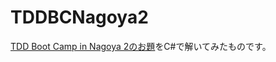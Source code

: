TDDBCNagoya2
============
[TDD Boot Camp in Nagoya 2のお題](https://gist.github.com/kyonmm/6102436)をC#で解いてみたものです。
